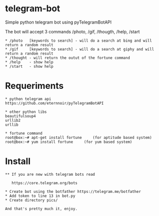 # telegram-bot

Simple python telegram bot using pyTelegramBotAPI

The bot will accept 3 commands /photo, /gif, /thougth, /help, /start

    * /photo   [keywords to search] - will do a search at bing and will return a random result
    * /gif     [keywords to search] - will do a search at giphy and will return a random result
    * /thought - will return the outut of the fortune command
    * /help    - show help
    * /start   - show help

# Requeriments

    * python telegram api 
	https://github.com/eternnoir/pyTelegramBotAPI

    * other python libs  
	beautifulsoup4 
	urllib2
	urllib

    * fortune command
	root@box:~# apt-get install fortune 	(for aptitude based system)
	root@box:~# yum install fortune 	(for yum based system) 

# Install
    
    ** If you are new with telegram bots read

       https://core.telegram.org/bots

    * Create bot using the botfather https://telegram.me/botfather
    * Add token to line 13 in bot.py
    * Create directory pics/

    And that's pretty much it, enjoy.
